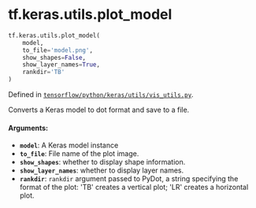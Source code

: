 <div itemscope itemtype="http://developers.google.com/ReferenceObject">
<meta itemprop="name" content="tf.keras.utils.plot_model" />
<meta itemprop="path" content="Stable" />
</div>

# tf.keras.utils.plot_model

``` python
tf.keras.utils.plot_model(
    model,
    to_file='model.png',
    show_shapes=False,
    show_layer_names=True,
    rankdir='TB'
)
```



Defined in [`tensorflow/python/keras/utils/vis_utils.py`](https://www.tensorflow.org/code/tensorflow/python/keras/utils/vis_utils.py).

Converts a Keras model to dot format and save to a file.

#### Arguments:

* <b>`model`</b>: A Keras model instance
* <b>`to_file`</b>: File name of the plot image.
* <b>`show_shapes`</b>: whether to display shape information.
* <b>`show_layer_names`</b>: whether to display layer names.
* <b>`rankdir`</b>: `rankdir` argument passed to PyDot,
        a string specifying the format of the plot:
        'TB' creates a vertical plot;
        'LR' creates a horizontal plot.